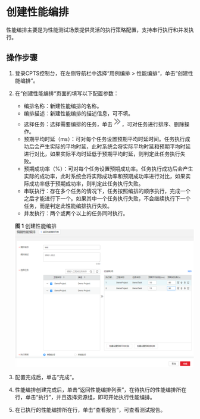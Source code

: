 # 创建性能编排<a name="cpts_01_0080"></a>

性能编排主要是为性能测试场景提供灵活的执行策略配置，支持串行执行和并发执行。

## 操作步骤<a name="section1358182934110"></a>

1.  登录CPTS控制台，在左侧导航栏中选择“用例编排 \> 性能编排“，单击“创建性能编排”。
2.  在“创建性能编排“页面的填写以下配置参数：

    -   编排名称：新建性能编排的名称。
    -   编排描述：新建性能编排的描述信息，可不填。
    -   选择任务：选择需要编排的任务，单击![](figures/icon-next.png)，可对任务进行排序、删除操作。
    -   预期平均时延（ms）：可对每个任务设置预期平均时延时间。任务执行成功后会产生实际的平均时延，此时系统会将实际平均时延和预期平均时延进行对比，如果实际平均时延低于预期平均时延，则判定此任务执行失败。
    -   预期成功率（%）：可对每个任务设置预期成功率。任务执行成功后会产生实际的成功率，此时系统会将实际成功率和预期成功率进行对比，如果实际成功率低于预期成功率，则判定此任务执行失败。
    -   串联执行：存在多个任务的情况下，任务按照编排的顺序执行，完成一个之后才能进行下一个。如果其中一个任务执行失败，不会继续执行下一个任务，而是判定此性能编排执行失败。
    -   并发执行：两个或两个以上的任务同时执行。

    **图 1**  创建性能编排<a name="fig422812619499"></a>  
    ![](figures/创建性能编排.png "创建性能编排")

3.  配置完成后，单击“完成”。
4.  性能编排创建完成后，单击“返回性能编排列表”，在待执行的性能编排所在行，单击“执行”，并且选择资源组，即可开始执行性能编排。
5.  在已执行的性能编排所在行，单击“查看报告”，可查看测试报告。

